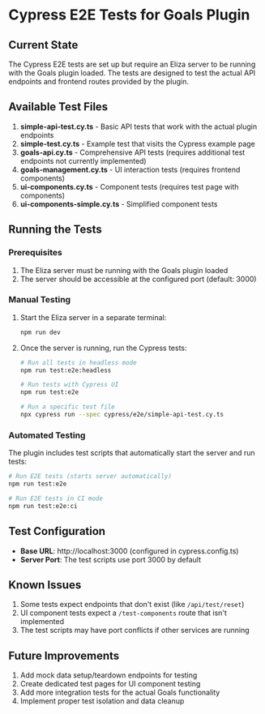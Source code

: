 # Cypress E2E Tests for Goals Plugin

## Current State

The Cypress E2E tests are set up but require an Eliza server to be running with the Goals plugin loaded. The tests are designed to test the actual API endpoints and frontend routes provided by the plugin.

## Available Test Files

1. **simple-api-test.cy.ts** - Basic API tests that work with the actual plugin endpoints
2. **simple-test.cy.ts** - Example test that visits the Cypress example page
3. **goals-api.cy.ts** - Comprehensive API tests (requires additional test endpoints not currently implemented)
4. **goals-management.cy.ts** - UI interaction tests (requires frontend components)
5. **ui-components.cy.ts** - Component tests (requires test page with components)
6. **ui-components-simple.cy.ts** - Simplified component tests

## Running the Tests

### Prerequisites

1. The Eliza server must be running with the Goals plugin loaded
2. The server should be accessible at the configured port (default: 3000)

### Manual Testing

1. Start the Eliza server in a separate terminal:

   ```bash
   npm run dev
   ```

2. Once the server is running, run the Cypress tests:

   ```bash
   # Run all tests in headless mode
   npm run test:e2e:headless

   # Run tests with Cypress UI
   npm run test:e2e

   # Run a specific test file
   npx cypress run --spec cypress/e2e/simple-api-test.cy.ts
   ```

### Automated Testing

The plugin includes test scripts that automatically start the server and run tests:

```bash
# Run E2E tests (starts server automatically)
npm run test:e2e

# Run E2E tests in CI mode
npm run test:e2e:ci
```

## Test Configuration

- **Base URL**: http://localhost:3000 (configured in cypress.config.ts)
- **Server Port**: The test scripts use port 3000 by default

## Known Issues

1. Some tests expect endpoints that don't exist (like `/api/test/reset`)
2. UI component tests expect a `/test-components` route that isn't implemented
3. The test scripts may have port conflicts if other services are running

## Future Improvements

1. Add mock data setup/teardown endpoints for testing
2. Create dedicated test pages for UI component testing
3. Add more integration tests for the actual Goals functionality
4. Implement proper test isolation and data cleanup
